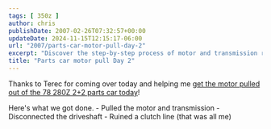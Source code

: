 ```yaml
---
tags: [ 350z ]
author: chris
publishDate: 2007-02-26T07:32:57+00:00
updateDate: 2024-11-15T12:15:17-06:00
url: "2007/parts-car-motor-pull-day-2"
excerpt: "Discover the step-by-step process of motor and transmission removal from a '78 280z 2+2 parts car in this insightful blog post."
title: "Parts car motor pull Day 2"
---
```


Thanks to Terec for coming over today and helping me [get the motor pulled out of the 78 280Z 2+2 parts car today](/2007/project-240z-day-2-of-parts-car-motor-pull)!

    
Here's what we got done.
    - Pulled the motor and transmission
    - Disconnected the driveshaft
    - Ruined a clutch line (that was all me)
